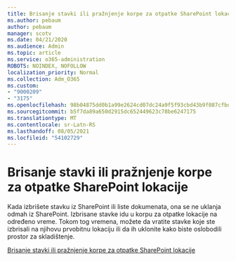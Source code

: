 ```yaml
---
title: Brisanje stavki ili pražnjenje korpe za otpatke SharePoint lokacije
ms.author: pebaum
author: pebaum
manager: scotv
ms.date: 04/21/2020
ms.audience: Admin
ms.topic: article
ms.service: o365-administration
ROBOTS: NOINDEX, NOFOLLOW
localization_priority: Normal
ms.collection: Adm_O365
ms.custom:
- "9000209"
- "3175"
ms.openlocfilehash: 98b04875dd0b1a99e2624cd07dc24a9f5f93cbd43b9f087cfbd9709b39b3c5ff
ms.sourcegitcommit: b5f7da89a650d2915dc652449623c78be6247175
ms.translationtype: MT
ms.contentlocale: sr-Latn-RS
ms.lasthandoff: 08/05/2021
ms.locfileid: "54102729"
---
```

# <a name="delete-items-or-empty-the-recycle-bin-of-a-sharepoint-site"></a>Brisanje stavki ili pražnjenje korpe za otpatke SharePoint lokacije 

Kada izbrišete stavku iz SharePoint ili liste dokumenata, ona se ne uklanja odmah iz SharePoint. Izbrisane stavke idu u korpu za otpatke lokacije na određeno vreme. Tokom tog vremena, možete da vratite stavke koje ste izbrisali na njihovu prvobitnu lokaciju ili da ih uklonite kako biste oslobodili prostor za skladištenje.

[Brisanje stavki ili pražnjenje korpe za otpatke SharePoint lokacije](https://support.office.com/article/2e713599-d13e-40d6-96dc-66f0a366f74e)